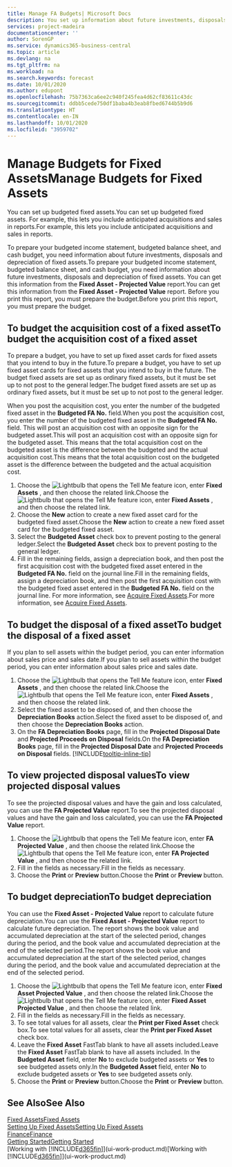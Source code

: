 ```yaml
---
title: Manage FA Budgets| Microsoft Docs
description: You set up information about future investments, disposals, and depreciation of fixed assets to help prepare budgets and forecasts.
services: project-madeira
documentationcenter: ''
author: SorenGP
ms.service: dynamics365-business-central
ms.topic: article
ms.devlang: na
ms.tgt_pltfrm: na
ms.workload: na
ms.search.keywords: forecast
ms.date: 10/01/2020
ms.author: edupont
ms.openlocfilehash: 75b7363ca6ee2c940f245fea4d62cf83611c43dc
ms.sourcegitcommit: ddbb5cede750df1baba4b3eab8fbed6744b5b9d6
ms.translationtype: HT
ms.contentlocale: en-IN
ms.lasthandoff: 10/01/2020
ms.locfileid: "3959702"
---
```

# <a name="manage-budgets-for-fixed-assets"></a><span data-ttu-id="3e1c4-103">Manage Budgets for Fixed Assets</span><span class="sxs-lookup"><span data-stu-id="3e1c4-103">Manage Budgets for Fixed Assets</span></span>
<span data-ttu-id="3e1c4-104">You can set up budgeted fixed assets.</span><span class="sxs-lookup"><span data-stu-id="3e1c4-104">You can set up budgeted fixed assets.</span></span> <span data-ttu-id="3e1c4-105">For example, this lets you include anticipated acquisitions and sales in reports.</span><span class="sxs-lookup"><span data-stu-id="3e1c4-105">For example, this lets you include anticipated acquisitions and sales in reports.</span></span>  

<span data-ttu-id="3e1c4-106">To prepare your budgeted income statement, budgeted balance sheet, and cash budget, you need information about future investments, disposals and depreciation of fixed assets.</span><span class="sxs-lookup"><span data-stu-id="3e1c4-106">To prepare your budgeted income statement, budgeted balance sheet, and cash budget, you need information about future investments, disposals and depreciation of fixed assets.</span></span> <span data-ttu-id="3e1c4-107">You can get this information from the **Fixed Asset - Projected Value** report.</span><span class="sxs-lookup"><span data-stu-id="3e1c4-107">You can get this information from the **Fixed Asset - Projected Value** report.</span></span> <span data-ttu-id="3e1c4-108">Before you print this report, you must prepare the budget.</span><span class="sxs-lookup"><span data-stu-id="3e1c4-108">Before you print this report, you must prepare the budget.</span></span>  

## <a name="to-budget-the-acquisition-cost-of-a-fixed-asset"></a><span data-ttu-id="3e1c4-109">To budget the acquisition cost of a fixed asset</span><span class="sxs-lookup"><span data-stu-id="3e1c4-109">To budget the acquisition cost of a fixed asset</span></span>
<span data-ttu-id="3e1c4-110">To prepare a budget, you have to set up fixed asset cards for fixed assets that you intend to buy in the future.</span><span class="sxs-lookup"><span data-stu-id="3e1c4-110">To prepare a budget, you have to set up fixed asset cards for fixed assets that you intend to buy in the future.</span></span> <span data-ttu-id="3e1c4-111">The budget fixed assets are set up as ordinary fixed assets, but it must be set up to not post to the general ledger.</span><span class="sxs-lookup"><span data-stu-id="3e1c4-111">The budget fixed assets are set up as ordinary fixed assets, but it must be set up to not post to the general ledger.</span></span>

<span data-ttu-id="3e1c4-112">When you post the acquisition cost, you enter the number of the budgeted fixed asset in the **Budgeted FA No.** field.</span><span class="sxs-lookup"><span data-stu-id="3e1c4-112">When you post the acquisition cost, you enter the number of the budgeted fixed asset in the **Budgeted FA No.** field.</span></span> <span data-ttu-id="3e1c4-113">This will post an acquisition cost with an opposite sign for the budgeted asset.</span><span class="sxs-lookup"><span data-stu-id="3e1c4-113">This will post an acquisition cost with an opposite sign for the budgeted asset.</span></span> <span data-ttu-id="3e1c4-114">This means that the total acquisition cost on the budgeted asset is the difference between the budgeted and the actual acquisition cost.</span><span class="sxs-lookup"><span data-stu-id="3e1c4-114">This means that the total acquisition cost on the budgeted asset is the difference between the budgeted and the actual acquisition cost.</span></span>

1. <span data-ttu-id="3e1c4-115">Choose the ![Lightbulb that opens the Tell Me feature](media/ui-search/search_small.png "Tell me what you want to do") icon, enter **Fixed Assets** , and then choose the related link.</span><span class="sxs-lookup"><span data-stu-id="3e1c4-115">Choose the ![Lightbulb that opens the Tell Me feature](media/ui-search/search_small.png "Tell me what you want to do") icon, enter **Fixed Assets** , and then choose the related link.</span></span>
2. <span data-ttu-id="3e1c4-116">Choose the **New** action to create a new fixed asset card for the budgeted fixed asset.</span><span class="sxs-lookup"><span data-stu-id="3e1c4-116">Choose the **New** action to create a new fixed asset card for the budgeted fixed asset.</span></span>
3. <span data-ttu-id="3e1c4-117">Select the **Budgeted Asset** check box to prevent posting to the general ledger.</span><span class="sxs-lookup"><span data-stu-id="3e1c4-117">Select the **Budgeted Asset** check box to prevent posting to the general ledger.</span></span>
4. <span data-ttu-id="3e1c4-118">Fill in the remaining fields, assign a depreciation book, and then post the first acquisition cost with the budgeted fixed asset entered in the **Budgeted FA No.** field on the journal line.</span><span class="sxs-lookup"><span data-stu-id="3e1c4-118">Fill in the remaining fields, assign a depreciation book, and then post the first acquisition cost with the budgeted fixed asset entered in the **Budgeted FA No.** field on the journal line.</span></span> <span data-ttu-id="3e1c4-119">For more information, see [Acquire Fixed Assets](fa-how-acquire.md).</span><span class="sxs-lookup"><span data-stu-id="3e1c4-119">For more information, see [Acquire Fixed Assets](fa-how-acquire.md).</span></span>

## <a name="to-budget-the-disposal-of-a-fixed-asset"></a><span data-ttu-id="3e1c4-120">To budget the disposal of a fixed asset</span><span class="sxs-lookup"><span data-stu-id="3e1c4-120">To budget the disposal of a fixed asset</span></span>
<span data-ttu-id="3e1c4-121">If you plan to sell assets within the budget period, you can enter information about sales price and sales date.</span><span class="sxs-lookup"><span data-stu-id="3e1c4-121">If you plan to sell assets within the budget period, you can enter information about sales price and sales date.</span></span>

1. <span data-ttu-id="3e1c4-122">Choose the ![Lightbulb that opens the Tell Me feature](media/ui-search/search_small.png "Tell me what you want to do") icon, enter **Fixed Assets** , and then choose the related link.</span><span class="sxs-lookup"><span data-stu-id="3e1c4-122">Choose the ![Lightbulb that opens the Tell Me feature](media/ui-search/search_small.png "Tell me what you want to do") icon, enter **Fixed Assets** , and then choose the related link.</span></span>
2. <span data-ttu-id="3e1c4-123">Select the fixed asset to be disposed of, and then choose the **Depreciation Books** action.</span><span class="sxs-lookup"><span data-stu-id="3e1c4-123">Select the fixed asset to be disposed of, and then choose the **Depreciation Books** action.</span></span>
3. <span data-ttu-id="3e1c4-124">On the **FA Depreciation Books** page, fill in the **Projected Disposal Date** and **Projected Proceeds on Disposal** fields.</span><span class="sxs-lookup"><span data-stu-id="3e1c4-124">On the **FA Depreciation Books** page, fill in the **Projected Disposal Date** and **Projected Proceeds on Disposal** fields.</span></span> [!INCLUDE[tooltip-inline-tip](includes/tooltip-inline-tip_md.md)]

## <a name="to-view-projected-disposal-values"></a><span data-ttu-id="3e1c4-125">To view projected disposal values</span><span class="sxs-lookup"><span data-stu-id="3e1c4-125">To view projected disposal values</span></span>
<span data-ttu-id="3e1c4-126">To see the projected disposal values and have the gain and loss calculated, you can use the **FA Projected Value** report.</span><span class="sxs-lookup"><span data-stu-id="3e1c4-126">To see the projected disposal values and have the gain and loss calculated, you can use the **FA Projected Value** report.</span></span>

1. <span data-ttu-id="3e1c4-127">Choose the ![Lightbulb that opens the Tell Me feature](media/ui-search/search_small.png "Tell me what you want to do") icon, enter **FA Projected Value** , and then choose the related link.</span><span class="sxs-lookup"><span data-stu-id="3e1c4-127">Choose the ![Lightbulb that opens the Tell Me feature](media/ui-search/search_small.png "Tell me what you want to do") icon, enter **FA Projected Value** , and then choose the related link.</span></span>
2. <span data-ttu-id="3e1c4-128">Fill in the fields as necessary.</span><span class="sxs-lookup"><span data-stu-id="3e1c4-128">Fill in the fields as necessary.</span></span>
3. <span data-ttu-id="3e1c4-129">Choose the **Print** or **Preview** button.</span><span class="sxs-lookup"><span data-stu-id="3e1c4-129">Choose the **Print** or **Preview** button.</span></span>

## <a name="to-budget-depreciation"></a><span data-ttu-id="3e1c4-130">To budget depreciation</span><span class="sxs-lookup"><span data-stu-id="3e1c4-130">To budget depreciation</span></span>
<span data-ttu-id="3e1c4-131">You can use the **Fixed Asset - Projected Value** report to calculate future depreciation.</span><span class="sxs-lookup"><span data-stu-id="3e1c4-131">You can use the **Fixed Asset - Projected Value** report to calculate future depreciation.</span></span> <span data-ttu-id="3e1c4-132">The report shows the book value and accumulated depreciation at the start of the selected period, changes during the period, and the book value and accumulated depreciation at the end of the selected period.</span><span class="sxs-lookup"><span data-stu-id="3e1c4-132">The report shows the book value and accumulated depreciation at the start of the selected period, changes during the period, and the book value and accumulated depreciation at the end of the selected period.</span></span>

1. <span data-ttu-id="3e1c4-133">Choose the ![Lightbulb that opens the Tell Me feature](media/ui-search/search_small.png "Tell me what you want to do") icon, enter **Fixed Asset Projected Value** , and then choose the related link.</span><span class="sxs-lookup"><span data-stu-id="3e1c4-133">Choose the ![Lightbulb that opens the Tell Me feature](media/ui-search/search_small.png "Tell me what you want to do") icon, enter **Fixed Asset Projected Value** , and then choose the related link.</span></span>
2. <span data-ttu-id="3e1c4-134">Fill in the fields as necessary.</span><span class="sxs-lookup"><span data-stu-id="3e1c4-134">Fill in the fields as necessary.</span></span>
3. <span data-ttu-id="3e1c4-135">To see total values for all assets, clear the **Print per Fixed Asset** check box.</span><span class="sxs-lookup"><span data-stu-id="3e1c4-135">To see total values for all assets, clear the **Print per Fixed Asset** check box.</span></span>
4. <span data-ttu-id="3e1c4-136">Leave the **Fixed Asset** FastTab blank to have all assets included.</span><span class="sxs-lookup"><span data-stu-id="3e1c4-136">Leave the **Fixed Asset** FastTab blank to have all assets included.</span></span> <span data-ttu-id="3e1c4-137">In the **Budgeted Asset** field, enter **No** to exclude budgeted assets or **Yes** to see budgeted assets only.</span><span class="sxs-lookup"><span data-stu-id="3e1c4-137">In the **Budgeted Asset** field, enter **No** to exclude budgeted assets or **Yes** to see budgeted assets only.</span></span>
5. <span data-ttu-id="3e1c4-138">Choose the **Print** or **Preview** button.</span><span class="sxs-lookup"><span data-stu-id="3e1c4-138">Choose the **Print** or **Preview** button.</span></span>

## <a name="see-also"></a><span data-ttu-id="3e1c4-139">See Also</span><span class="sxs-lookup"><span data-stu-id="3e1c4-139">See Also</span></span>
[<span data-ttu-id="3e1c4-140">Fixed Assets</span><span class="sxs-lookup"><span data-stu-id="3e1c4-140">Fixed Assets</span></span>](fa-manage.md)  
[<span data-ttu-id="3e1c4-141">Setting Up Fixed Assets</span><span class="sxs-lookup"><span data-stu-id="3e1c4-141">Setting Up Fixed Assets</span></span>](fa-setup.md)  
[<span data-ttu-id="3e1c4-142">Finance</span><span class="sxs-lookup"><span data-stu-id="3e1c4-142">Finance</span></span>](finance.md)  
[<span data-ttu-id="3e1c4-143">Getting Started</span><span class="sxs-lookup"><span data-stu-id="3e1c4-143">Getting Started</span></span>](product-get-started.md)  
<span data-ttu-id="3e1c4-144">[Working with [!INCLUDE[d365fin](includes/d365fin_md.md)]](ui-work-product.md)</span><span class="sxs-lookup"><span data-stu-id="3e1c4-144">[Working with [!INCLUDE[d365fin](includes/d365fin_md.md)]](ui-work-product.md)</span></span>
